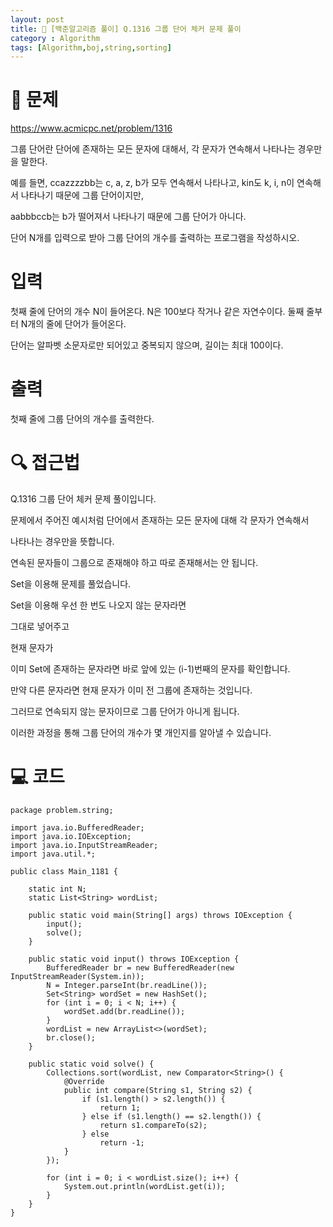 ```yaml
---
layout: post
title: 📖 [백준알고리즘 풀이] Q.1316 그룹 단어 체커 문제 풀이
category : Algorithm
tags: [Algorithm,boj,string,sorting]
---
```

# 📖 문제
https://www.acmicpc.net/problem/1316

그룹 단어란 단어에 존재하는 모든 문자에 대해서, 각 문자가 연속해서 나타나는 경우만을 말한다.

예를 들면, ccazzzzbb는 c, a, z, b가 모두 연속해서 나타나고, kin도 k, i, n이 연속해서 나타나기 때문에 그룹 단어이지만,

aabbbccb는 b가 떨어져서 나타나기 때문에 그룹 단어가 아니다.

단어 N개를 입력으로 받아 그룹 단어의 개수를 출력하는 프로그램을 작성하시오.

# 입력
첫째 줄에 단어의 개수 N이 들어온다. N은 100보다 작거나 같은 자연수이다. 둘째 줄부터 N개의 줄에 단어가 들어온다.

단어는 알파벳 소문자로만 되어있고 중복되지 않으며, 길이는 최대 100이다.

# 출력

첫째 줄에 그룹 단어의 개수를 출력한다.

# 🔍 접근법

Q.1316 그룹 단어 체커 문제 풀이입니다.

문제에서 주어진 예시처럼 단어에서 존재하는 모든 문자에 대해 각 문자가 연속해서

나타나는 경우만을 뜻합니다.

연속된 문자들이 그룹으로 존재해야 하고 따로 존재해서는 안 됩니다.

Set을 이용해 문제를 풀었습니다.

Set을 이용해 우선 한 번도 나오지 않는 문자라면

그대로 넣어주고 

현재 문자가

이미 Set에 존재하는 문자라면 바로 앞에 있는 (i-1)번째의 문자를 확인합니다.

만약 다른 문자라면 현재 문자가 이미 전 그룹에 존재하는 것입니다.

그러므로 연속되지 않는 문자이므로 그룹 단어가 아니게 됩니다.

이러한 과정을 통해 그룹 단어의 개수가 몇 개인지를 알아낼 수 있습니다. 
                
# 💻 코드

```
package problem.string;

import java.io.BufferedReader;
import java.io.IOException;
import java.io.InputStreamReader;
import java.util.*;

public class Main_1181 {

    static int N;
    static List<String> wordList;

    public static void main(String[] args) throws IOException {
        input();
        solve();
    }

    public static void input() throws IOException {
        BufferedReader br = new BufferedReader(new InputStreamReader(System.in));
        N = Integer.parseInt(br.readLine());
        Set<String> wordSet = new HashSet();
        for (int i = 0; i < N; i++) {
            wordSet.add(br.readLine());
        }
        wordList = new ArrayList<>(wordSet);
        br.close();
    }

    public static void solve() {
        Collections.sort(wordList, new Comparator<String>() {
            @Override
            public int compare(String s1, String s2) {
                if (s1.length() > s2.length()) {
                    return 1;
                } else if (s1.length() == s2.length()) {
                    return s1.compareTo(s2);
                } else
                    return -1;
            }
        });

        for (int i = 0; i < wordList.size(); i++) {
            System.out.println(wordList.get(i));
        }
    }
}
```